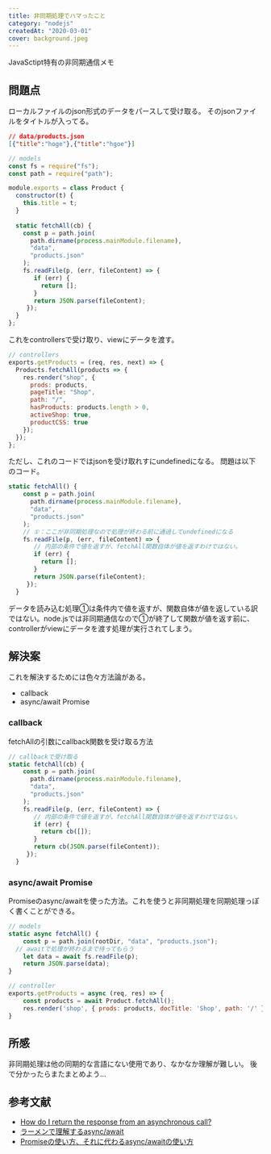 ```yaml
---
title: 非同期処理でハマったこと
category: "nodejs"
createdAt: "2020-03-01"
cover: background.jpeg
---
```


JavaSctipt特有の非同期通信メモ

## 問題点

ローカルファイルのjson形式のデータをパースして受け取る。
そのjsonファイルをタイトルが入ってる。

```json
// data/products.json
[{"title":"hoge"},{"title":"hgoe"}] 
```

```javascript
// models
const fs = require("fs");
const path = require("path");

module.exports = class Product {
  constructor(t) {
    this.title = t;
  }
  
  static fetchAll(cb) {
    const p = path.join(
      path.dirname(process.mainModule.filename),
      "data", 
      "products.json"
    );
    fs.readFile(p, (err, fileContent) => {
       if (err) {
         return [];
       }
       return JSON.parse(fileContent);
     });
  }
};
```

これをcontrollersで受け取り、viewにデータを渡す。

```javascript
// controllers
exports.getProducts = (req, res, next) => {
  Products.fetchAll(products => {
    res.render("shop", {
      prods: products,
      pageTitle: "Shop",
      path: "/",
      hasProducts: products.length > 0,
      activeShop: true,
      productCSS: true
    });
  });
};
```

ただし、これのコードではjsonを受け取れすにundefinedになる。
問題は以下のコード。

```javascript
static fetchAll() {
    const p = path.join(
      path.dirname(process.mainModule.filename),
      "data", 
      "products.json"
    );
  	// ①：ここが非同期処理なので処理が終わる前に通過してundefinedになる
    fs.readFile(p, (err, fileContent) => {
       // 内部の条件で値を返すが、fetchAll関数自体が値を返すわけではない。
       if (err) {
         return [];
       }
       return JSON.parse(fileContent);
     });
  }
```

データを読み込む処理①は条件内で値を返すが、関数自体が値を返している訳ではない。node.jsでは非同期通信なので①が終了して関数が値を返す前に、controllerがviewにデータを渡す処理が実行されてしまう。

## 解決案

これを解決するためには色々方法論がある。

- callback
- async/await Promise

### callback

fetchAllの引数にcallback関数を受け取る方法

```javascript
// callbackで受け取る
static fetchAll(cb) {
    const p = path.join(
      path.dirname(process.mainModule.filename),
      "data", 
      "products.json"
    );
    fs.readFile(p, (err, fileContent) => {
       // 内部の条件で値を返すが、fetchAll関数自体が値を返すわけではない。
       if (err) {
         return cb([]);
       }
       return cb(JSON.parse(fileContent));
     });
  }
```

### async/await Promise

Promiseのasync/awaitを使った方法。これを使うと非同期処理を同期処理っぽく書くことができる。

```javascript
// models
static async fetchAll() {
	const p = path.join(rootDir, "data", "products.json");
  // awaitで処理が終わるまで待ってもらう
	let data = await fs.readFile(p);
	return JSON.parse(data);
}
```

```javascript
// controller
exports.getProducts = async (req, res) => {
	const products = await Product.fetchAll();
	res.render('shop', { prods: products, docTitle: 'Shop', path: '/' });
}
```

## 所感

非同期処理は他の同期的な言語にない使用であり、なかなか理解が難しい。
後で分かったらまたまとめよう...

## 参考文献

- [How do I return the response from an asynchronous call?](https://stackoverflow.com/questions/14220321/how-do-i-return-the-response-from-an-asynchronous-call)
- [ラーメンで理解するasync/await](https://qiita.com/7tsuno/items/6d5a27ffe9143b35defe)
- [Promiseの使い方、それに代わるasync/awaitの使い方](https://qiita.com/suin/items/97041d3e0691c12f4974)

